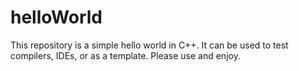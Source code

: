 # helloWorld
This repository is a simple hello world in C++. It can be used to test compilers, IDEs, or as a template. Please use and enjoy.
